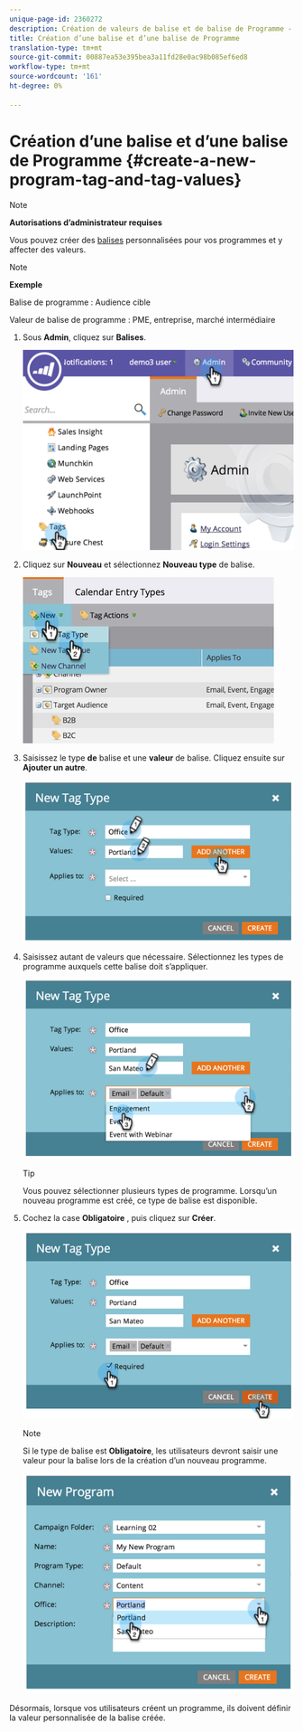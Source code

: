 ```yaml
---
unique-page-id: 2360272
description: Création de valeurs de balise et de balise de Programme - Documentation sur le marketing - Documentation du produit
title: Création d’une balise et d’une balise de Programme
translation-type: tm+mt
source-git-commit: 00887ea53e395bea3a11fd28e0ac98b085ef6ed8
workflow-type: tm+mt
source-wordcount: '161'
ht-degree: 0%

---
```



# Création d’une balise et d’une balise de Programme {#create-a-new-program-tag-and-tag-values}

>[!NOTE]
>
>**Autorisations d’administrateur requises**

Vous pouvez créer des [balises](../../../product-docs/core-marketo-concepts/programs/working-with-programs/understanding-tags.md) personnalisées pour vos programmes et y affecter des valeurs.

>[!NOTE]
>
>**Exemple**
>
>Balise de programme : Audience cible
>
>Valeur de balise de programme : PME, entreprise, marché intermédiaire

1. Sous **Admin**, cliquez sur **Balises**.

   ![](assets/image2014-9-24-12-3a10-3a32.png)

1. Cliquez sur **Nouveau** et sélectionnez **Nouveau type** de balise.

   ![](assets/image2014-9-24-12-3a12-3a43.png)

1. Saisissez le type **de** balise et une **valeur** de balise. Cliquez ensuite sur **Ajouter un autre**.

   ![](assets/image2014-9-24-12-3a16-3a55.png)

1. Saisissez autant de valeurs que nécessaire. Sélectionnez les types de programme auxquels cette balise doit s’appliquer.

   ![](assets/image2014-9-24-12-3a17-3a29.png)

   >[!TIP]
   >
   >Vous pouvez sélectionner plusieurs types de programme. Lorsqu’un nouveau programme est créé, ce type de balise est disponible.

1. Cochez la case **Obligatoire** , puis cliquez sur **Créer**.

   ![](assets/image2014-9-24-12-3a18-3a33.png)

   >[!NOTE]
   >
   >Si le type de balise est **Obligatoire**, les utilisateurs devront saisir une valeur pour la balise lors de la création d’un nouveau programme.

   ![](assets/image2014-9-24-12-3a19-3a17.png)

Désormais, lorsque vos utilisateurs créent un programme, ils doivent définir la valeur personnalisée de la balise créée.